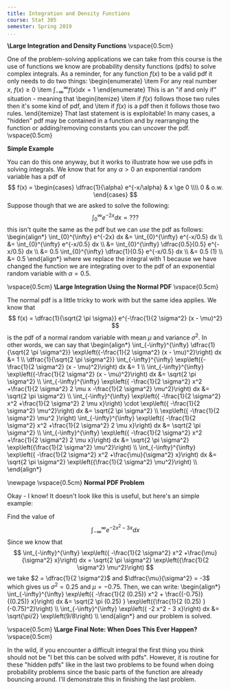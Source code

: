 ```yaml
---
title: Integration and Density Functions
course: Stat 305
semester: Spring 2019
...
```


**\Large Integration and Density Functions** \vspace{0.5cm}

One of the problem-solving applications we can take from this course is the use of functions we know are probability density functions (pdfs) to solve complex integrals. 
As a reminder, for any function $f(x)$ to be a valid pdf it only needs to do two things:
\begin{enumerate}
   \item For any real number $x$, $f(x) \ge 0$
   \item $\int_{-\infty}^{\infty} f(x) dx = 1$
\end{enumerate}
This is an "if and only if" situation - meaning that 
\begin{itemize}
   \item if $f(x)$ follows those two rules then it's some kind of pdf, and 
   \item if $f(x)$ is a pdf then it follows those two rules.
\end{itemize}
That last statement is is exploitable! In many cases, a "hidden" pdf may be contained in a function and by rearranging the function or adding/removing constants you can uncover the pdf.
\vspace{0.5cm}

**Simple Example**

You can do this one anyway, but it works to illustrate how we use pdfs in solving integrals. We know that for any $\alpha > 0$ an exponential random variable has a pdf of
$$
f(x) = \begin{cases}
\dfrac{1}{\alpha} e^{-x/\alpha} & x \ge 0 \\\\
0 & o.w.
\end{cases}
$$
Suppose though that we are asked to solve the following:
$$
\int_{0}^{\infty} e^{-2x} dx = ???
$$
this isn't quite the same as the pdf but we can _use_ the pdf as follows:
\begin{align*}
   \int_{0}^{\infty} e^{-2x} dx &= \int_{0}^{\infty} e^{-x/0.5} dx  \\\\
                                &= \int_{0}^{\infty} e^{-x/0.5} dx  \\\\
                                &= \int_{0}^{\infty} \dfrac{0.5}{0.5} e^{-x/0.5} dx  \\\\
                                &= 0.5 \int_{0}^{\infty} \dfrac{1}{0.5} e^{-x/0.5} dx  \\\\
                                &= 0.5 (1) \\\\
                                &= 0.5
\end{align*}
where we replace the integral with 1 because we have changed the function we are integrating over to the pdf of an exponential random variable with $\alpha = 0.5$.

\vspace{0.5cm}
**\Large Integration Using the Normal PDF** \vspace{0.5cm}

The normal pdf is a little tricky to work with but the same idea applies. We know that 
$$
f(x) = \dfrac{1}{\sqrt{2 \pi \sigma}} e^{-\frac{1}{2 \sigma^2} (x - \mu)^2}
$$
is the pdf of a normal random variable with mean $\mu$ and variance $\sigma^2$. In other words, we can say that 
\begin{align*}
   \int_{-\infty}^{\infty} \dfrac{1}{\sqrt{2 \pi \sigma^2}} \exp\left({-\frac{1}{2 \sigma^2} (x - \mu)^2}\right) dx &= 1  \\\\
   \dfrac{1}{\sqrt{2 \pi \sigma^2}} \int_{-\infty}^{\infty} \exp\left({-\frac{1}{2 \sigma^2} (x - \mu)^2}\right) dx &= 1  \\\\
   \int_{-\infty}^{\infty} \exp\left({-\frac{1}{2 \sigma^2} (x - \mu)^2}\right) dx &= \sqrt{2 \pi \sigma^2}  \\\\
   \int_{-\infty}^{\infty} \exp\left({ -\frac{1}{2 \sigma^2} x^2 +\frac{1}{2 \sigma^2} 2 \mu x  -\frac{1}{2 \sigma^2} \mu^2}\right) dx &= \sqrt{2 \pi \sigma^2}  \\\\
   \int_{-\infty}^{\infty} \exp\left({ -\frac{1}{2 \sigma^2} x^2 +\frac{1}{2 \sigma^2} 2 \mu x}\right) \cdot \exp\left({ -\frac{1}{2 \sigma^2} \mu^2}\right) dx &= \sqrt{2 \pi \sigma^2}  \\\\
   \exp\left({ -\frac{1}{2 \sigma^2} \mu^2 }\right) \int_{-\infty}^{\infty} \exp\left({ -\frac{1}{2 \sigma^2} x^2 +\frac{1}{2 \sigma^2} 2 \mu x}\right) dx &= \sqrt{2 \pi \sigma^2}  \\\\
   \int_{-\infty}^{\infty} \exp\left({ -\frac{1}{2 \sigma^2} x^2 +\frac{1}{2 \sigma^2} 2 \mu x}\right) dx &= \sqrt{2 \pi \sigma^2} \exp\left({\frac{1}{2 \sigma^2} \mu^2}\right)  \\\\
   \int_{-\infty}^{\infty} \exp\left({ -\frac{1}{2 \sigma^2} x^2 +\frac{\mu}{\sigma^2} x}\right) dx &= \sqrt{2 \pi \sigma^2} \exp\left({\frac{1}{2 \sigma^2} \mu^2}\right)  \\\\
\end{align*}


\newpage
\vspace{0.5cm}
**Normal PDF Problem**

Okay - I know! It doesn't look like this is useful, but here's an simple example:

Find the value of 
$$
\int_{-\infty}^{\infty} e^{ - 2 x^2 - 3 x} dx
$$
Since we know that
$$
\int_{-\infty}^{\infty} \exp\left({ -\frac{1}{2 \sigma^2} x^2 +\frac{\mu}{\sigma^2} x}\right) dx = \sqrt{2 \pi \sigma^2} \exp\left({\frac{1}{2 \sigma^2} \mu^2}\right)
$$
we take $2 = \dfrac{1}{2 \sigma^2}$ and $\dfrac{\mu}{\sigma^2} = -3$ which gives us $\sigma^2 = 0.25$ and $\mu = -0.75$. Then, we can write:
\begin{align*}
   \int_{-\infty}^{\infty} \exp\left({ -\frac{1}{2 (0.25)} x^2 + \frac{(-0.75)}{(0.25)} x}\right) dx &= \sqrt{2 \pi (0.25) } \exp\left({\frac{1}{2 (0.25) } (-0.75)^2}\right) \\\\
   \int_{-\infty}^{\infty} \exp\left({ -2 x^2 - 3 x}\right) dx &= \sqrt{\pi/2} \exp\left(9/8\right) \\\\
\end{align*}
and our problem is solved.


\vspace{0.5cm}
**\Large Final Note: When Does This Ever Happen?** 
\vspace{0.5cm}

In the wild, if you encounter a difficult integral the first thing you think should not be "I bet this can be solved with pdfs". However, it is routine for these "hidden pdfs" like in the last two problems to be found when doing probability problems since the basic parts of the function are already bouncing around. I'll demonstrate this in finishing the last problem.
